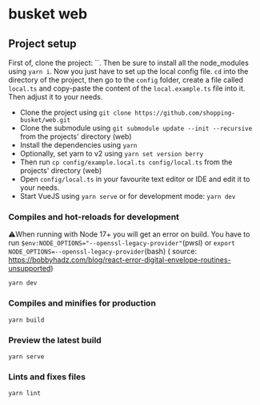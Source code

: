 # busket web

## Project setup

First of, clone the project: ``. Then be sure to install all the
node_modules using `yarn i`. Now you just have to set up the local config file. `cd` into the directory of the project,
then go to the `config` folder, create a file called `local.ts` and copy-paste the content of the `local.example.ts`
file into it. Then adjust it to your needs.

* Clone the project using `git clone https://github.com/shopping-busket/web.git`
* Clone the submodule using `git submodule update --init --recursive` from the projects' directory (web)
* Install the dependencies using `yarn`
* Optionally, set yarn to v2 using `yarn set version berry`
* Then run `cp config/example.local.ts config/local.ts` from the projects' directory (web)
* Open `config/local.ts` in your favourite text editor or IDE and edit it to your needs.
* Start VueJS using `yarn serve` or for development mode: `yarn dev`

### Compiles and hot-reloads for development

⚠️When running with Node 17+ you will get an error on build. You have to
run `$env:NODE_OPTIONS="--openssl-legacy-provider"`(pwsl) or `export NODE_OPTIONS=--openssl-legacy-provider`(bash) (
source: https://bobbyhadz.com/blog/react-error-digital-envelope-routines-unsupported)

```
yarn dev
```

### Compiles and minifies for production

```
yarn build
```

### Preview the latest build

```
yarn serve
```

### Lints and fixes files

```
yarn lint
```
